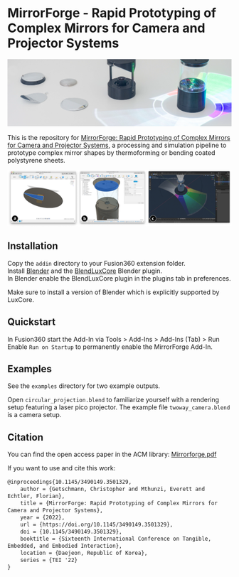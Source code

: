 # MirrorForge - Rapid Prototyping of Complex Mirrors for Camera and Projector Systems

![](media/teaser.png)

This is the repository for [MirrorForge: Rapid Prototyping of Complex Mirrors for Camera and Projector Systems](...), a processing and simulation pipeline to prototype complex mirror shapes by thermoforming or bending coated polystyrene sheets.

![](media/workflow.png)

## Installation

Copy the `addin` directory to your Fusion360 extension folder.  
Install [Blender](https://www.blender.org/download/) and the [BlendLuxCore](https://luxcorerender.org/download/) Blender plugin.  
In Blender enable the BlendLuxCore plugin in the plugins tab in preferences.

Make sure to install a version of Blender which is explicitly supported by LuxCore.

## Quickstart

In Fusion360 start the Add-In via Tools > Add-Ins > Add-Ins (Tab) > Run  
Enable `Run on Startup` to permanently enable the MirrorForge Add-In.

## Examples

See the `examples` directory for two example outputs.

Open `circular_projection.blend` to familiarize yourself with a rendering setup featuring a laser pico projector.
The example file `twoway_camera.blend` is a camera setup.

## Citation

You can find the open access paper in the ACM library: [Mirrorforge.pdf](https://dl.acm.org/doi/10.1145/3490149.3501329)

If you want to use and cite this work:

```
@inproceedings{10.1145/3490149.3501329,
    author = {Getschmann, Christopher and Mthunzi, Everett and Echtler, Florian},
    title = {MirrorForge: Rapid Prototyping of Complex Mirrors for Camera and Projector Systems},
    year = {2022},
    url = {https://doi.org/10.1145/3490149.3501329},
    doi = {10.1145/3490149.3501329},
    booktitle = {Sixteenth International Conference on Tangible, Embedded, and Embodied Interaction},
    location = {Daejeon, Republic of Korea},
    series = {TEI '22}
}
```


